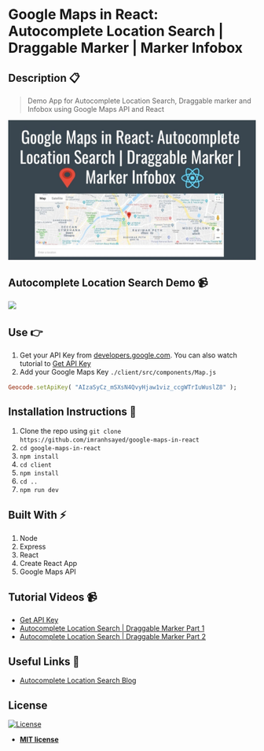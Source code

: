 # Google Maps in React: Autocomplete Location Search | Draggable Marker | Marker Infobox

## Description :clipboard:
> Demo App for Autocomplete Location Search, Draggable marker and Infobox using Google Maps API and React 

![](google-maps-image.jpg)

## Autocomplete Location Search Demo :video_camera:
![](google-maps.gif)



## Use :point_right:

1. Get your API Key from [developers.google.com](https://developers.google.com/maps/documentation/javascript/get-api-key).
You can also watch tutorial to [Get API Key](https://www.youtube.com/watch?v=yhhkNtdg5x0&feature=youtu.be)
2. Add your Google Maps Key `./client/src/components/Map.js`

``` ruby
Geocode.setApiKey( "AIzaSyCz_mSXsN4QvyHjaw1viz_ccgWTrIuWuslZ8" );

```

## Installation Instructions :wrench:

1. Clone the repo using `git clone https://github.com/imranhsayed/google-maps-in-react`
2. `cd google-maps-in-react`
3. `npm install`
4. `cd client`
5. `npm install`
7. `cd ..`
8. `npm run dev`

## Built With :zap:

1. Node
2. Express
3. React
4. Create React App
5. Google Maps API

## Tutorial Videos :video_camera:

* [Get API Key](https://www.youtube.com/watch?v=yhhkNtdg5x0&feature=youtu.be)
* [Autocomplete Location Search | Draggable Marker Part 1](https://youtu.be/4z4hxEHlsxc)
* [Autocomplete Location Search | Draggable Marker Part 2](https://youtu.be/xIYAV6IP4gA)

## Useful Links :link:

* [Autocomplete Location Search Blog](https://codeytek.com/google-maps-in-react-autocomplete-location-search-draggable-marker-marker-infobox/)

## License

[![License](http://img.shields.io/:license-mit-blue.svg?style=flat-square)](http://badges.mit-license.org)

- **[MIT license](http://opensource.org/licenses/mit-license.php)**
